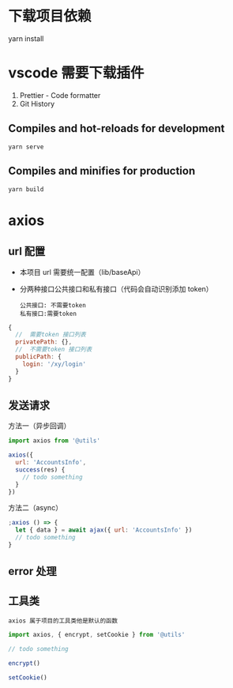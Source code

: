 # 下载项目依赖

yarn install

# vscode 需要下载插件

1. Prettier - Code formatter
2. Git History

## Compiles and hot-reloads for development

```shell
yarn serve
```

## Compiles and minifies for production

```shell
yarn build

```

# axios

## url 配置

- 本项目 url 需要统一配置（lib/baseApi）

- 分两种接口公共接口和私有接口（代码会自动识别添加 token）

      公共接口: 不需要token
      私有接口:需要token

```js
{
  //  需要token 接口列表
  privatePath: {},
  //  不需要token 接口列表
  publicPath: {
    login: '/xy/login'
  }
}
```

## 发送请求

方法一（异步回调）

```js
import axios from '@utils'

axios({
  url: 'AccountsInfo',
  success(res) {
    // todo something
  }
})
```

方法二（async）

```js
;axios () => {
  let { data } = await ajax({ url: 'AccountsInfo' })
  // todo something
}
```

## error 处理

## 工具类

    axios 属于项目的工具类他是默认的函数

```js
import axios, { encrypt, setCookie } from '@utils'

// todo something

encrypt()

setCookie()
```
